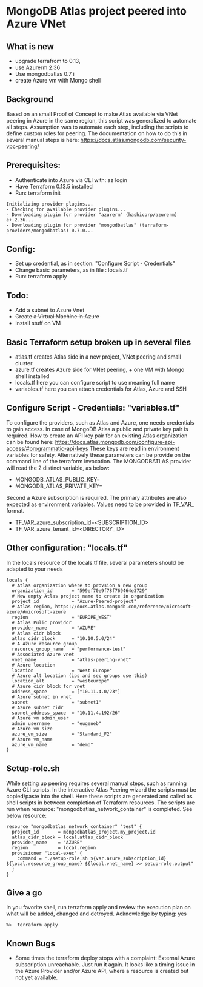 # MongoDB Atlas project peered into Azure VNet 

## What is new
* upgrade terrafrom to 0.13,  
* use Azurerm 2.36  
* Use mongodbatlas 0.7  i
* create Azure vm with Mongo shell

## Background
Based on an small Proof of Concept to make Atlas available via VNet peering in Azure in the same region, this script was generalized to automate all steps. Assumption was to automate each step, including the scripts to define custom roles for peering.  The documentation on how to do this in several manual steps is here: https://docs.atlas.mongodb.com/security-vpc-peering/

## Prerequisites:
* Authenticate into Azure via CLI with:  az login
* Have Terraform 0.13.5 installed
* Run: terraform init 

```
Initializing provider plugins...
- Checking for available provider plugins...
- Downloading plugin for provider "azurerm" (hashicorp/azurerm) e+.2.36...
- Downloading plugin for provider "mongodbatlas" (terraform-providers/mongodbatlas) 0.7.0...
```

## Config:
* Set up credential, as in section: "Configure Script - Credentials"
* Change basic parameters, as in file : locals.tf
* Run: terraform apply

## Todo:
* Add a subnet to Azure Vnet
* ~~Create a Virtual Machine in Azure~~
* Install stuff on VM

## Basic Terraform setup broken up in several files
* atlas.tf   creates Atlas side in a new project, VNet peering and small cluster
* azure.tf   creates Azure side for VNet peering, + one VM with Mongo shell installed
* locals.tf  here you can configure script to use meaning full name
* variables.tf  here you can attach credentials for Atlas, Azure and SSH


## Configure Script - Credentials: "variables.tf"

To configure the providers, such as Atlas and Azure, one needs credentials to gain access.
In case of MongoDB Atlas a public and private key pair is required. 
How to create an API key pair for an existing Atlas organization can be found here:
https://docs.atlas.mongodb.com/configure-api-access/#programmatic-api-keys
These keys are read in environment variables for safety. Alternatively these parameters
can be provide on the command line of the terraform invocation. The MONGODBATLAS provider will read
the 2 distinct variable, as below:

* MONGODB_ATLAS_PUBLIC_KEY=<PUBLICKEY>
* MONGODB_ATLAS_PRIVATE_KEY=<PRIVATEKEY>

Second a Azure subscription is required.  The primary attributes are also expected 
as environment variables. Values need to be provided in TF_VAR_ format.

* TF_VAR_azure_subscription_id=<SUBSCRIPTION_ID>
* TF_VAR_azure_tenant_id=<DIRECTORY_ID>

## Other configuration: "locals.tf"

In the locals resource of the locals.tf file, several parameters should be adapted to your needs
```
locals {
  # Atlas organization where to provsion a new group
  organization_id       = "599ef70e9f78f769464e3729"
  # New empty Atlas project name to create in organization
  project_id            = "Azure-Peered-project"
  # Atlas region, https://docs.atlas.mongodb.com/reference/microsoft-azure/#microsoft-azure
  region                = "EUROPE_WEST"
  # Atlas Pulic providor
  provider_name         = "AZURE"
  # Atlas cidr block
  atlas_cidr_block      = "10.10.5.0/24"
  # A Azure resource group
  resource_group_name   = "performance-test"
  # Associated Azure vnet
  vnet_name             = "atlas-peering-vnet"
  # Azure location
  location              = "West Europe"
  # Azure alt location (ips and sec groups use this)
  location_alt          = "westeurope"
  # Azure cidr block for vnet
  address_space         = ["10.11.4.0/23"]
  # Azure subnet in vnet
  subnet                = "subnet1"
  # Azure subnet cidr
  subnet_address_space  = "10.11.4.192/26"
  # Azure vm admin_user
  admin_username        = "eugeneb"
  # Azure vm size
  azure_vm_size         = "Standard_F2"
  # Azure vm_name       
  azure_vm_name         = "demo"
}
```

## Setup-role.sh

While setting up peering requires several manual steps, such as running Azure CLI scripts. In the interactive Atlas Peering wizard the scripts must be copied/paste into the shell. Here these scripts are generated and called as shell scripts in between completion of Terraform resources. The scripts are run when resource: "mongodbatlas_network_container" is completed.  See below resource:

```
resource "mongodbatlas_network_container" "test" {
  project_id       = mongodbatlas_project.my_project.id
  atlas_cidr_block = local.atlas_cidr_block
  provider_name    = "AZURE"
  region           = local.region
  provisioner "local-exec" {
    command = "./setup-role.sh ${var.azure_subscription_id} ${local.resource_group_name} ${local.vnet_name} >> setup-role.output"
  }
}
```

## Give a go

In you favorite shell, run terraform apply and review the execution plan on what will be added, changed and detroyed. Acknowledge by typing: yes 

```
%>  terraform apply
```


## Known Bugs
* Some times the terraform deploy stops with a complaint: External Azure subscription unreachable.
Just run it again.  It looks like a timing issue in the Azure Provider and/or Azure API, where a resource is created but not yet available.
